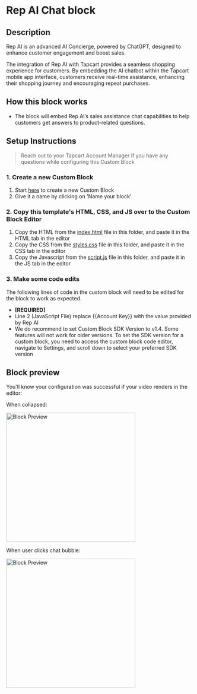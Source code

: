 # Rep AI Chat block

## Description
Rep AI is an advanced AI Concierge, powered by ChatGPT, designed to enhance customer engagement and boost sales.

The integration of Rep AI with Tapcart provides a seamless shopping experience for customers. By embedding the AI chatbot within the Tapcart mobile app interface, customers receive real-time assistance, enhancing their shopping journey and encouraging repeat purchases.


## How this block works
- The block will embed Rep AI’s sales assistance chat capabilities to help customers get answers to product-related questions.

## Setup Instructions
> Reach out to your Tapcart Account Manager if you have any questions while configuring this Custom Block

### 1. Create a new Custom Block
1. Start [here](https://app.tapcart.com/custom-blocks) to create a new Custom Block
2. Give it a name by clicking on 'Name your block'

### 2. Copy this template's HTML, CSS, and JS over to the Custom Block Editor
1. Copy the HTML from the [index.html](#) file in this folder, and paste it in the HTML tab in the editor
2. Copy the CSS from the [styles.css](#) file in this folder, and paste it in the CSS tab in the editor
3. Copy the Javascript from the [script.js](#) file in this folder, and paste it in the JS tab in the editor

### 3. Make some code edits
The following lines of code in the custom block will need to be edited for the block to work as expected.

- **[REQUIRED]** 
- Line 2 (JavaScript File) replace {{Account Key}} with the value provided by Rep AI
- We do recommend to set Custom Block SDK Version to v1.4. Some features will not work for older versions. 
To set the SDK version for a custom block, you need to access the custom block code editor, navigate to Settings, and scroll down to select your preferred SDK version


## Block preview
You'll know your configuration was successful if your video renders in the editor:

When collapsed:

<img width="348" alt="Block Preview" src="https://github.com/Tapcart-Templates/custom-block-templates/assets/77694650/bae3c722-a08b-44dc-971c-696e72092b0d">

When user clicks chat bubble:

<img width="348" alt="Block Preview" src="https://github.com/Tapcart-Templates/custom-block-templates/assets/77694650/34419392-c4ad-423c-939a-0dc7af1c135f">